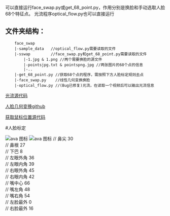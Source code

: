 可以直接运行face_swap.py或get_68_point.py，作用分别是换脸和手动选取人脸68个特征点。
光流程序optical_flow.py也可以直接运行

文件夹结构：
--------
        face_swap
        |-sample_data   //optical_flow.py需要读取的文件
        |-sswap         //face_swap.py和get_68_point.py需要读取的文件
            |-1.jpg & 1.png //两个需要换脸的源文件
            |-pointsjpg.txt & pointspng.jpg //两张图片的68个点的信息
            |-..
        |-get_68_point.py //获取68个点的程序，需按照下方人脸标定规则去点
        |-face_swap.py    //线性几何变换换脸
        |-optical_flow.py //(Bug已修复)光流，在读取一个视频后可以输出光流信息

[光流源代码](https://opencv24-python-tutorials.readthedocs.io/en/latest/py_tutorials/py_video/py_lucas_kanade/py_lucas_kanade.html)

[人脸几何变换github](https://github.com/Largefreedom/Opencv_pra/tree/master/Face%20Swap)

[获取鼠标位置源代码](https://blog.csdn.net/weixin_45331269/article/details/122447532)


#人脸标定

![ava 图标](https://ewr1.vultrobjects.com/imgur1/000/003/484/999_2b4_f18.jpg)
![ava 图标](https://bbsmax.ikafan.com/static/L3Byb3h5L2h0dHBzL2ltYWdlczIwMTguY25ibG9ncy5jb20vYmxvZy8yNjIzODAvMjAxODA0LzI2MjM4MC0yMDE4MDQwMzE4MjQ1MDA1Ny0xNjQ2NTM4NTczLnBuZw==.jpg)
// 鼻尖 30  
// 鼻根 27  
// 下巴 8  
// 左眼外角 36  
// 左眼内角 39  
// 右眼外角 45  
// 右眼内角 42  
// 嘴中心   66  
// 嘴左角   48  
// 嘴右角   54  
// 左脸最外 0  
// 右脸最外 16  

